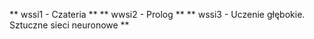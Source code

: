 ** wssi1 - Czateria **
** wwsi2 - Prolog **
** wssi3 - Uczenie głębokie. Sztuczne sieci neuronowe **
